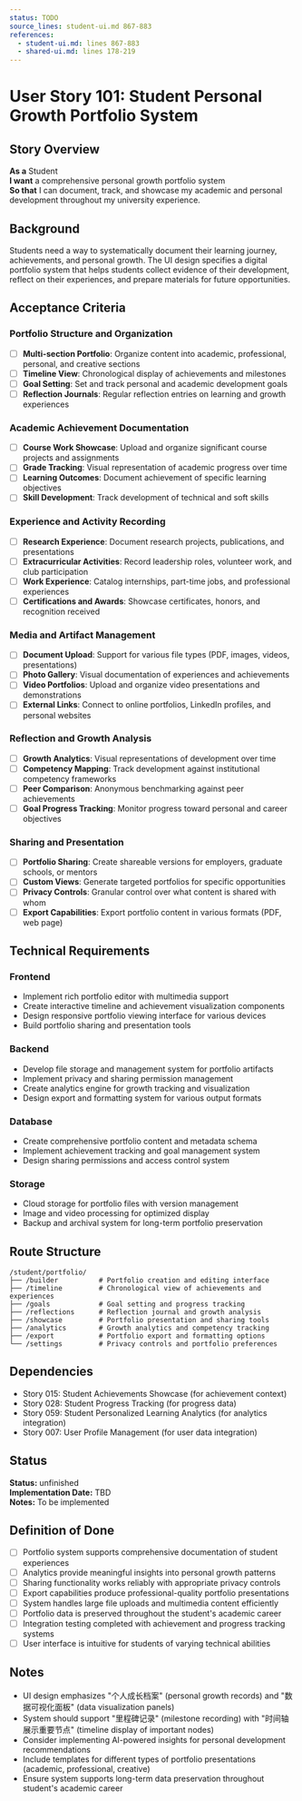 ```yaml
---
status: TODO
source_lines: student-ui.md 867-883
references:
  - student-ui.md: lines 867-883
  - shared-ui.md: lines 178-219
---
```


# User Story 101: Student Personal Growth Portfolio System

## Story Overview

**As a** Student  
**I want** a comprehensive personal growth portfolio system  
**So that** I can document, track, and showcase my academic and personal development throughout my university experience.

## Background

Students need a way to systematically document their learning journey, achievements, and personal growth. The UI design specifies a digital portfolio system that helps students collect evidence of their development, reflect on their experiences, and prepare materials for future opportunities.

## Acceptance Criteria

### Portfolio Structure and Organization
- [ ] **Multi-section Portfolio**: Organize content into academic, professional, personal, and creative sections
- [ ] **Timeline View**: Chronological display of achievements and milestones
- [ ] **Goal Setting**: Set and track personal and academic development goals
- [ ] **Reflection Journals**: Regular reflection entries on learning and growth experiences

### Academic Achievement Documentation
- [ ] **Course Work Showcase**: Upload and organize significant course projects and assignments
- [ ] **Grade Tracking**: Visual representation of academic progress over time
- [ ] **Learning Outcomes**: Document achievement of specific learning objectives
- [ ] **Skill Development**: Track development of technical and soft skills

### Experience and Activity Recording
- [ ] **Research Experience**: Document research projects, publications, and presentations
- [ ] **Extracurricular Activities**: Record leadership roles, volunteer work, and club participation
- [ ] **Work Experience**: Catalog internships, part-time jobs, and professional experiences
- [ ] **Certifications and Awards**: Showcase certificates, honors, and recognition received

### Media and Artifact Management
- [ ] **Document Upload**: Support for various file types (PDF, images, videos, presentations)
- [ ] **Photo Gallery**: Visual documentation of experiences and achievements
- [ ] **Video Portfolios**: Upload and organize video presentations and demonstrations
- [ ] **External Links**: Connect to online portfolios, LinkedIn profiles, and personal websites

### Reflection and Growth Analysis
- [ ] **Growth Analytics**: Visual representations of development over time
- [ ] **Competency Mapping**: Track development against institutional competency frameworks
- [ ] **Peer Comparison**: Anonymous benchmarking against peer achievements
- [ ] **Goal Progress Tracking**: Monitor progress toward personal and career objectives

### Sharing and Presentation
- [ ] **Portfolio Sharing**: Create shareable versions for employers, graduate schools, or mentors
- [ ] **Custom Views**: Generate targeted portfolios for specific opportunities
- [ ] **Privacy Controls**: Granular control over what content is shared with whom
- [ ] **Export Capabilities**: Export portfolio content in various formats (PDF, web page)

## Technical Requirements

### Frontend
- Implement rich portfolio editor with multimedia support
- Create interactive timeline and achievement visualization components
- Design responsive portfolio viewing interface for various devices
- Build portfolio sharing and presentation tools

### Backend
- Develop file storage and management system for portfolio artifacts
- Implement privacy and sharing permission management
- Create analytics engine for growth tracking and visualization
- Design export and formatting system for various output formats

### Database
- Create comprehensive portfolio content and metadata schema
- Implement achievement tracking and goal management system
- Design sharing permissions and access control system

### Storage
- Cloud storage for portfolio files with version management
- Image and video processing for optimized display
- Backup and archival system for long-term portfolio preservation

## Route Structure
```
/student/portfolio/
├── /builder          # Portfolio creation and editing interface
├── /timeline         # Chronological view of achievements and experiences
├── /goals            # Goal setting and progress tracking
├── /reflections      # Reflection journal and growth analysis
├── /showcase         # Portfolio presentation and sharing tools
├── /analytics        # Growth analytics and competency tracking
├── /export           # Portfolio export and formatting options
└── /settings         # Privacy controls and portfolio preferences
```

## Dependencies
- Story 015: Student Achievements Showcase (for achievement context)
- Story 028: Student Progress Tracking (for progress data)
- Story 059: Student Personalized Learning Analytics (for analytics integration)
- Story 007: User Profile Management (for user data integration)


## Status
**Status:** unfinished  
**Implementation Date:** TBD  
**Notes:** To be implemented
## Definition of Done
- [ ] Portfolio system supports comprehensive documentation of student experiences
- [ ] Analytics provide meaningful insights into personal growth patterns
- [ ] Sharing functionality works reliably with appropriate privacy controls
- [ ] Export capabilities produce professional-quality portfolio presentations
- [ ] System handles large file uploads and multimedia content efficiently
- [ ] Portfolio data is preserved throughout the student's academic career
- [ ] Integration testing completed with achievement and progress tracking systems
- [ ] User interface is intuitive for students of varying technical abilities

## Notes
- UI design emphasizes "个人成长档案" (personal growth records) and "数据可视化面板" (data visualization panels)
- System should support "里程碑记录" (milestone recording) with "时间轴展示重要节点" (timeline display of important nodes)
- Consider implementing AI-powered insights for personal development recommendations
- Include templates for different types of portfolio presentations (academic, professional, creative)
- Ensure system supports long-term data preservation throughout student's academic career